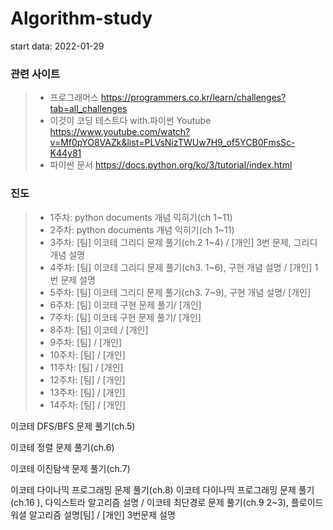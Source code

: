 # Algorithm-study

start data: 2022-01-29

### 관련 사이트
>* 프로그래머스 https://programmers.co.kr/learn/challenges?tab=all_challenges
>* 이것이 코딩 테스트다 with.파이썬 Youtube https://www.youtube.com/watch?v=Mf0pYO8VAZk&list=PLVsNizTWUw7H9_of5YCB0FmsSc-K44y81
>* 파이썬 문서 https://docs.python.org/ko/3/tutorial/index.html

### 진도
>- 1주차: python documents 개념 익히기(ch 1~11)
>- 2주차: python documents 개념 익히기(ch 1~11)
>- 3주차: [팀] 이코테 그리디 문제 풀기(ch.2 1~4) / [개인] 3번 문제, 그리디 개념 설명
>- 4주차: [팀] 이코테 그리디 문제 풀기(ch3. 1~6), 구현 개념 설명 / [개인] 1번 문제 설명
>- 5주차: [팀] 이코테 그리디 문제 풀기(ch3. 7~9), 구현 개념 설명/ [개인]
>- 6주차: [팀] 이코테 구현 문제 풀기/ [개인]
>- 7주차: [팀] 이코테 구현 문제 풀기/ [개인]
>- 8주차: [팀] 이코테 / [개인]
>- 9주차: [팀] / [개인]
>- 10주차: [팀] / [개인]
>- 11주차: [팀] / [개인]
>- 12주차: [팀] / [개인]
>- 13주차: [팀] / [개인]
>- 14주차: [팀] / [개인]
>
이코테 DFS/BFS 문제 풀기(ch.5)

이코테 정렬 문제 풀기(ch.6)

이코테 이진탐색 문제 풀기(ch.7)


이코테 다이나믹 프로그래밍 문제 풀기(ch.8)
이코테 다이나믹 프로그래밍 문제 풀기(ch.16 ), 다익스트라 알고리즘 설명 / 
이코테 최단경로 문제 풀기(ch.9 2~3), 플로이드 워셜 알고리즘 설명[팀] / [개인] 3번문제 설명
